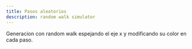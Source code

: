 ```yaml
---
title: Pasos aleatorios
description: random walk simulator
---
```

<div id="sketch">
</div>
<script src="/scripts/randomwalkmirror.js"></script>

Generacion con random walk espejando el eje x y modificando su color en cada paso.